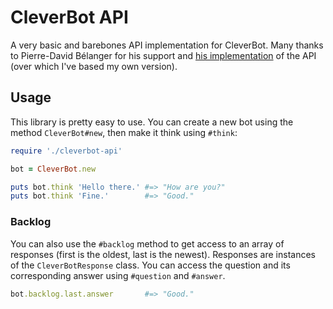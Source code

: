# CleverBot API
A very basic and barebones API implementation for CleverBot. Many thanks to Pierre-David Bélanger for his support and [his implementation](http://code.google.com/p/chatter-bot-api/) of the API (over which I've based my own version).

## Usage
This library is pretty easy to use. You can create a new bot using the method `CleverBot#new`, then make it think using `#think`:
```ruby
require './cleverbot-api'

bot = CleverBot.new

puts bot.think 'Hello there.' #=> "How are you?"
puts bot.think 'Fine.'        #=> "Good."
```
### Backlog
You can also use the `#backlog` method to get access to an array of responses (first is the oldest, last is the newest).
Responses are instances of the `CleverBotResponse` class. You can access the question and its corresponding answer using `#question` and `#answer`.
```ruby
bot.backlog.last.answer       #=> "Good."